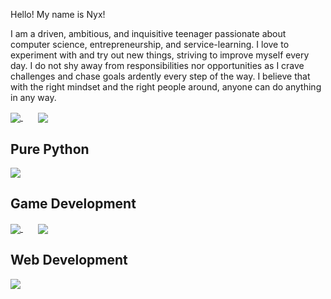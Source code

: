Hello! My name is Nyx!

I am a driven, ambitious, and inquisitive teenager passionate about computer science, entrepreneurship, and service-learning. I love to experiment with and try out new things, striving to improve myself every day. I do not shy away from responsibilities nor opportunities as I crave challenges and chase goals ardently every step of the way. I believe that with the right mindset and the right people around, anyone can do anything in any way.

<a href="https://github.com/xyntechx">
  <img align="center" src="https://github-readme-stats.vercel.app/api/?username=xyntechx&show_icons=true&include_all_commits=true&theme=radical"/>
</a>
&nbsp;&nbsp;&nbsp;&nbsp;&nbsp;
<a href="https://github.com/xyntechx">
  <img align="center" src="https://github-readme-stats.vercel.app/api/top-langs/?username=xyntechx&exclude_repo=BlackHole,BlackHole-Game,MilkyWay-Game&theme=radical"/>
</a>

## Pure Python
<a href="https://github.com/xyntechx/Python-Projects">
  <img align="center" src="https://github-readme-stats.vercel.app/api/pin/?username=xyntechx&repo=Python-Projects&theme=radical"/>
</a>

## Game Development
<a href="https://github.com/xyntechx/MilkyWay">
  <img align="center" src="https://github-readme-stats.vercel.app/api/pin/?username=xyntechx&repo=MilkyWay&theme=radical"/>
</a>
&nbsp;&nbsp;&nbsp;&nbsp;&nbsp;
<a href="https://github.com/xyntechx/BlackHole">
  <img align="center" src="https://github-readme-stats.vercel.app/api/pin/?username=xyntechx&repo=BlackHole&theme=radical"/>
</a>

## Web Development
<a href="https://github.com/xyntechx/Website">
  <img align="center" src="https://github-readme-stats.vercel.app/api/pin/?username=xyntechx&repo=Website&theme=radical"/>
</a>
